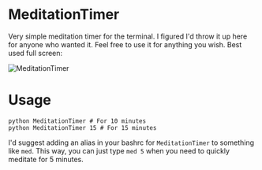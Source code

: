 MeditationTimer
===============

Very simple meditation timer for the terminal. I figured I'd throw it up here for anyone who wanted it. Feel free to use it for anything you wish. Best used full screen:

![MeditationTimer](http://adammenges.com/images/github/MeditationTimer.png)

Usage
=====

    python MeditationTimer # For 10 minutes
    python MeditationTimer 15 # For 15 minutes
   
I'd suggest adding an alias in your bashrc for `MeditationTimer` to something like `med`. This way, you can just type `med 5` when you need to quickly meditate for 5 minutes.
